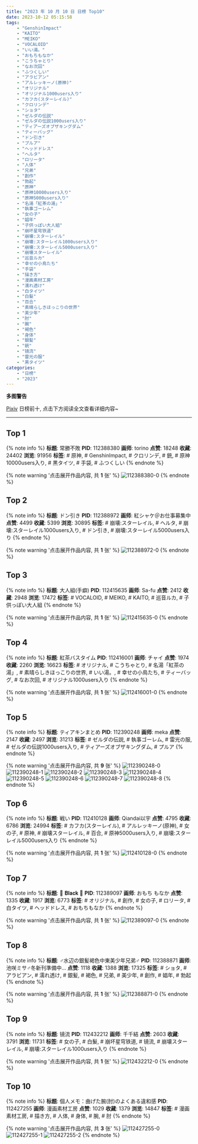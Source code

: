 ```yaml
---
title: "2023 年 10 月 10 日 日榜 Top10"
date: 2023-10-12 05:15:58
tags:
    - "GenshinImpact"
    - "KAITO"
    - "MEIKO"
    - "VOCALOID"
    - "いい湯。"
    - "おもちもなか"
    - "こうちゃとり"
    - "なお次回"
    - "ふつくしい"
    - "アラビアン"
    - "アルレッキーノ(原神)"
    - "オリジナル"
    - "オリジナル1000users入り"
    - "カフカ(スターレイル)"
    - "クロリンデ"
    - "ショタ"
    - "ゼルダの伝説"
    - "ゼルダの伝説1000users入り"
    - "ティアーズオブザキングダム"
    - "ティーバッグ"
    - "ドン引き"
    - "プルア"
    - "ヘッドドレス"
    - "ヘルタ"
    - "ロリータ"
    - "人体"
    - "兄弟"
    - "創作"
    - "勃起"
    - "原神"
    - "原神10000users入り"
    - "原神5000users入り"
    - "名湯「紅茶の湯」"
    - "執事ゴーレム"
    - "女の子"
    - "娼年"
    - "子供っぽい大人組"
    - "崩坏星穹铁道"
    - "崩壊:スターレイル"
    - "崩壊:スターレイル1000users入り"
    - "崩壊:スターレイル5000users入り"
    - "崩壊スターレイル"
    - "巡音ルカ"
    - "幸せの小鳥たち"
    - "手袋"
    - "描き方"
    - "漫画素材工房"
    - "濡れ透け"
    - "白タイツ"
    - "白髮"
    - "百合"
    - "素晴らしきほっこりの世界"
    - "美少年"
    - "肘"
    - "腕"
    - "褐色"
    - "身体"
    - "銀髪"
    - "銃"
    - "镜流"
    - "雷光の服"
    - "黒タイツ"
categories:
    - "日榜"
    - "2023"
---
```


<i class="fa fa-triangle-exclamation"></i>**多图警告**<i class="fa fa-triangle-exclamation"></i>

[Pixiv](https://www.pixiv.net/) 日榜前十, 点击下方阅读全文查看详细内容~

<!-- more -->

---

## Top 1

{% note info %}
**标题**: 常勝不敗
**PID**: 112388380 **画师**: torino
**点赞**: 18248 **收藏**: 24402 **浏览**: 91956
**标签**: # 原神, # GenshinImpact, # クロリンデ, # 銃, # 原神10000users入り, # 黒タイツ, # 手袋, # ふつくしい
{% endnote %}

{% note warning '点击展开作品内容, 共 **1** 张' %}
![112388380-0](https://i.pixiv.re/img-original/img/2023/10/09/00/00/13/112388380_p0.jpg)
{% endnote %}

## Top 2

{% note info %}
**标题**: ドン引き
**PID**: 112388972 **画师**: 紅シャケ＠お仕事募集中
**点赞**: 4499 **收藏**: 5399 **浏览**: 30895
**标签**: # 崩壊:スターレイル, # ヘルタ, # 崩壊:スターレイル1000users入り, # ドン引き, # 崩壊:スターレイル5000users入り
{% endnote %}

{% note warning '点击展开作品内容, 共 **1** 张' %}
![112388972-0](https://i.pixiv.re/img-original/img/2023/10/09/00/08/32/112388972_p0.jpg)
{% endnote %}

## Top 3

{% note info %}
**标题**: 大人組(手癖)
**PID**: 112415635 **画师**: Sa-fu
**点赞**: 2412 **收藏**: 2948 **浏览**: 17472
**标签**: # VOCALOID, # MEIKO, # KAITO, # 巡音ルカ, # 子供っぽい大人組
{% endnote %}

{% note warning '点击展开作品内容, 共 **1** 张' %}
![112415635-0](https://i.pixiv.re/img-original/img/2023/10/09/21/54/05/112415635_p0.jpg)
{% endnote %}

## Top 4

{% note info %}
**标题**: 紅茶バスタイム
**PID**: 112416001 **画师**: チャイ
**点赞**: 1974 **收藏**: 2260 **浏览**: 16623
**标签**: # オリジナル, # こうちゃとり, # 名湯「紅茶の湯」, # 素晴らしきほっこりの世界, # いい湯。, # 幸せの小鳥たち, # ティーバッグ, # なお次回, # オリジナル1000users入り
{% endnote %}

{% note warning '点击展开作品内容, 共 **1** 张' %}
![112416001-0](https://i.pixiv.re/img-original/img/2023/10/09/22/03/28/112416001_p0.png)
{% endnote %}

## Top 5

{% note info %}
**标题**: ティアキンまとめ
**PID**: 112390248 **画师**: meka
**点赞**: 2147 **收藏**: 2497 **浏览**: 31213
**标签**: # ゼルダの伝説, # 執事ゴーレム, # 雷光の服, # ゼルダの伝説1000users入り, # ティアーズオブザキングダム, # プルア
{% endnote %}

{% note warning '点击展开作品内容, 共 **9** 张' %}
![112390248-0](https://i.pixiv.re/img-original/img/2023/10/09/00/50/50/112390248_p0.png)
![112390248-1](https://i.pixiv.re/img-original/img/2023/10/09/00/50/50/112390248_p1.png)
![112390248-2](https://i.pixiv.re/img-original/img/2023/10/09/00/50/50/112390248_p2.png)
![112390248-3](https://i.pixiv.re/img-original/img/2023/10/09/00/50/50/112390248_p3.png)
![112390248-4](https://i.pixiv.re/img-original/img/2023/10/09/00/50/50/112390248_p4.png)
![112390248-5](https://i.pixiv.re/img-original/img/2023/10/09/00/50/50/112390248_p5.png)
![112390248-6](https://i.pixiv.re/img-original/img/2023/10/09/00/50/50/112390248_p6.png)
![112390248-7](https://i.pixiv.re/img-original/img/2023/10/09/00/50/50/112390248_p7.png)
![112390248-8](https://i.pixiv.re/img-original/img/2023/10/09/00/50/50/112390248_p8.png)
{% endnote %}

## Top 6

{% note info %}
**标题**: 戦い
**PID**: 112410128 **画师**: Qiandai以宇
**点赞**: 4795 **收藏**: 6786 **浏览**: 24994
**标签**: # カフカ(スターレイル), # アルレッキーノ(原神), # 女の子, # 原神, # 崩壊スターレイル, # 百合, # 原神5000users入り, # 崩壊:スターレイル5000users入り
{% endnote %}

{% note warning '点击展开作品内容, 共 **1** 张' %}
![112410128-0](https://i.pixiv.re/img-original/img/2023/10/09/19/00/29/112410128_p0.png)
{% endnote %}

## Top 7

{% note info %}
**标题**: 🖤 𝐁𝐥𝐚𝐜𝐤 🖤
**PID**: 112389097 **画师**: おもち もなか
**点赞**: 1335 **收藏**: 1917 **浏览**: 6773
**标签**: # オリジナル, # 創作, # 女の子, # ロリータ, # 白タイツ, # ヘッドドレス, # おもちもなか
{% endnote %}

{% note warning '点击展开作品内容, 共 **1** 张' %}
![112389097-0](https://i.pixiv.re/img-original/img/2023/10/09/00/11/22/112389097_p0.jpg)
{% endnote %}

## Top 8

{% note info %}
**标题**: ♂水辺の銀髪褐色中東美少年兄弟♂
**PID**: 112388871 **画师**: 池咲ミサ♂冬新刊準備中…
**点赞**: 1118 **收藏**: 1388 **浏览**: 17325
**标签**: # ショタ, # アラビアン, # 濡れ透け, # 銀髪, # 褐色, # 兄弟, # 美少年, # 創作, # 娼年, # 勃起
{% endnote %}

{% note warning '点击展开作品内容, 共 **1** 张' %}
![112388871-0](https://i.pixiv.re/img-original/img/2023/10/09/00/05/50/112388871_p0.png)
{% endnote %}

## Top 9

{% note info %}
**标题**: 镜流
**PID**: 112432212 **画师**: 千千結
**点赞**: 2603 **收藏**: 3791 **浏览**: 11731
**标签**: # 女の子, # 白髮, # 崩坏星穹铁道, # 镜流, # 崩壊スターレイル, # 崩壊:スターレイル1000users入り
{% endnote %}

{% note warning '点击展开作品内容, 共 **1** 张' %}
![112432212-0](https://i.pixiv.re/img-original/img/2023/10/10/13/19/38/112432212_p0.jpg)
{% endnote %}

## Top 10

{% note info %}
**标题**: 個人メモ：曲げた腕(肘)のよくある違和感
**PID**: 112427255 **画师**: 漫画素材工房
**点赞**: 1029 **收藏**: 1379 **浏览**: 14847
**标签**: # 漫画素材工房, # 描き方, # 人体, # 身体, # 腕, # 肘
{% endnote %}

{% note warning '点击展开作品内容, 共 **3** 张' %}
![112427255-0](https://i.pixiv.re/img-original/img/2023/10/10/07/00/04/112427255_p0.jpg)
![112427255-1](https://i.pixiv.re/img-original/img/2023/10/10/07/00/04/112427255_p1.jpg)
![112427255-2](https://i.pixiv.re/img-original/img/2023/10/10/07/00/04/112427255_p2.jpg)
{% endnote %}
